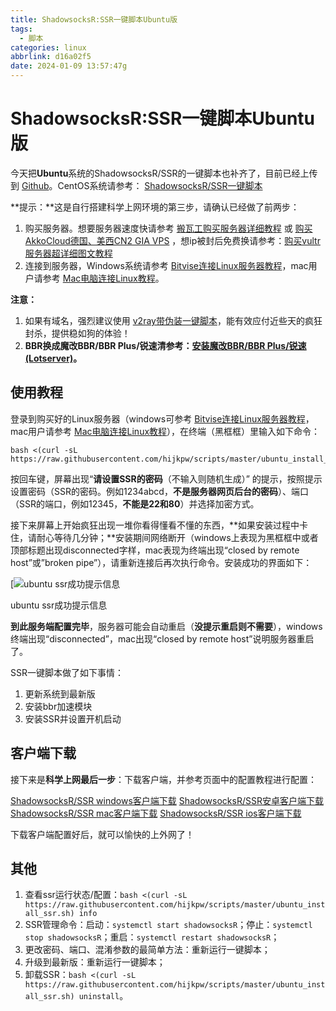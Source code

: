 ```yaml
---
title: ShadowsocksR:SSR一键脚本Ubuntu版
tags:
  - 脚本
categories: linux
abbrlink: d16a02f5
date: 2024-01-09 13:57:47g
---
```


# ShadowsocksR:SSR一键脚本Ubuntu版

今天把**Ubuntu**系统的ShadowsocksR/SSR的一键脚本也补齐了，目前已经上传到 [Github](https://github.com/hijkpw/scripts)。CentOS系统请参考： [ShadowsocksR/SSR一键脚本](https://ssrvps.org/archives/1031)

**提示：**这是自行搭建科学上网环境的第三步，请确认已经做了前两步：

1. 购买服务器。想要服务器速度快请参考 [搬瓦工购买服务器详细教程](https://ssrvps.org/archives/3480) 或 [购买AkkoCloud德国、美西CN2 GIA VPS](https://www.akkocloud.com/aff.php?aff=122&gid=7) ，想ip被封后免费换请参考：[购买vultr服务器超详细图文教程](https://ssrvps.org/archives/1288)
2. 连接到服务器，Windows系统请参考 [Bitvise连接Linux服务器教程](https://ssrvps.org/archives/1327)，mac用户请参考 [Mac电脑连接Linux教程](https://ssrvps.org/archives/1579)。

**注意：**

1. 如果有域名，强烈建议使用 [v2ray带伪装一键脚本](https://ssrvps.org/archives/1023)，能有效应付近些天的疯狂封杀，提供稳如狗的体验！
2. **BBR换成魔改BBR/BBR Plus/锐速清参考：[安装魔改BBR/BBR Plus/锐速(Lotserver)](https://ssrvps.org/archives/2770)。**

## 使用教程

登录到购买好的Linux服务器（windows可参考 [Bitvise连接Linux服务器教程](https://ssrvps.org/archives/1327)，mac用户请参考 [Mac电脑连接Linux教程](https://ssrvps.org/archives/1579)），在终端（黑框框）里输入如下命令：

```
bash <(curl -sL https://raw.githubusercontent.com/hijkpw/scripts/master/ubuntu_install_ssr.sh)
```

按回车键，屏幕出现“**请设置SSR的密码**（不输入则随机生成）” 的提示，按照提示设置密码（SSR的密码。例如1234abcd，**不是服务器网页后台的密码**）、端口（SSR的端口，例如12345，**不能是22和80**）并选择加密方式。

接下来屏幕上开始疯狂出现一堆你看得懂看不懂的东西，**如果安装过程中卡住，请耐心等待几分钟；**安装期间网络断开（windows上表现为黑框框中或者顶部标题出现disconnected字样，mac表现为终端出现“closed by remote host”或”broken pipe”），请重新连接后再次执行命令。安装成功的界面如下：

[![ubuntu ssr成功提示信息](https://cdn.jsdelivr.net/gh/swimminghao/picture@main/img/2024/01/09/brBUN6.png)

ubuntu ssr成功提示信息

**到此服务端配置完毕**，服务器可能会自动重启（**没提示重启则不需要**），windows终端出现“disconnected”，mac出现“closed by remote host”说明服务器重启了。

SSR一键脚本做了如下事情：

1. 更新系统到最新版
2. 安装bbr加速模块
3. 安装SSR并设置开机启动

## 客户端下载

接下来是**科学上网最后一步**：下载客户端，并参考页面中的配置教程进行配置：

[ShadowsocksR/SSR windows客户端下载](https://ssrvps.org/archives/1420)
[ShadowsocksR/SSR安卓客户端下载](https://ssrvps.org/archives/1365)
[ShadowsocksR/SSR mac客户端下载](https://ssrvps.org/archives/1425)
[ShadowsocksR/SSR ios客户端下载](https://ssrvps.org/archives/1373)

下载客户端配置好后，就可以愉快的上外网了！

## 其他

1. 查看ssr运行状态/配置：`bash <(curl -sL https://raw.githubusercontent.com/hijkpw/scripts/master/ubuntu_install_ssr.sh) info`
2. SSR管理命令：启动：`systemctl start shadowsocksR`；停止：`systemctl stop shadowsocksR`；重启：`systemctl restart shadowsocksR`；
3. 更改密码、端口、混淆参数的最简单方法：重新运行一键脚本；
4. 升级到最新版：重新运行一键脚本；
5. 卸载SSR：`bash <(curl -sL https://raw.githubusercontent.com/hijkpw/scripts/master/ubuntu_install_ssr.sh) uninstall`。